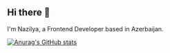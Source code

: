 ## Hi there 👋

I'm Nazilya, a Frontend Developer based in Azerbaijan.

[![Anurag's GitHub stats](https://github-readme-stats.vercel.app/api?username=nazilya96)](https://github.com/anuraghazra/github-readme-stats)

